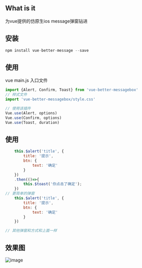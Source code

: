 ## What is it
为vue提供的仿原生ios message弹窗钻进

## 安装
```js
npm install vue-better-message --save
```

## 使用
vue main.js 入口文件
```javascript
import {Alert, Confirm, Toast} from 'vue-better-messagebox'
// 样式文件
import 'vue-better-messagebox/style.css'

// 使用该插件
Vue.use(Alert, options)
Vue.use(Confirm, options)
Vue.use(Toast, duration)

```

## 使用
```javascript
    this.$alert('title', {
        title: '提示',
        btn: {
            text: '确定'
        }
    })
    .then(()=>{
        this.$toast('你点击了确定');
    })
// 更简单的弹窗
    this.$alert('title', {
        title: '提示',
        btn: {
            text: '确定'
        }
    })

// 其他弹窗和方式和上面一样
```
## 效果图

![image](https://github.com/songhaoreact/vue-better-messagebox/blob/master/demo.gif)






